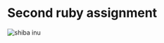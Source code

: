 # Second ruby assignment
![shiba inu](https://gfnc1kn6pi-flywheel.netdna-ssl.com/wp-content/uploads/2018/05/shiba-inu-header-1024x538.jpg)


